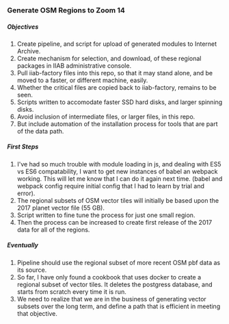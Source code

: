 ### Generate OSM Regions to Zoom 14 ###
##### Objectives #####
1. Create pipeline, and script for upload of generated modules to Internet Archive.
2. Create mechanism for selection, and download, of these regional packages in IIAB administrative console.
3. Pull iiab-factory files into this repo, so that it may stand alone, and be moved to a faster, or different machine, easily.
4. Whether the critical files are copied back to iiab-factory, remains to be seen.
5. Scripts written to accomodate faster SSD hard disks, and larger spinning disks.
6. Avoid inclusion of intermediate files, or larger files, in this repo.
7. But include automation of the installation process for tools that are part of the data path.
##### First Steps #####
1. I've had so much trouble with module loading in js, and dealing with ES5 vs ES6 compatability, I want to get new instances of babel an webpack working. This will let me know that I can do it again next time. (babel and webpack config require initial config that I had to learn by trial and error).
1. The regional subsets of OSM vector tiles will initially be based upon the 2017 planet vector file (55 GB).
2. Script written to fine tune the process for just one small region.
3. Then the process can be increased to create first release of the 2017 data for all of the regions.
##### Eventually #####
1. Pipeline should use the regional subset of more recent OSM pbf data as its source.
2. So far, I have only found a cookbook that uses docker to create a regional subset of vector tiles. It deletes the postgress database, and starts from scratch every time it is run. 
3. We need to realize that we are in the business of generating vector subsets over the long term, and define a path that is efficient in meeting that objective.
